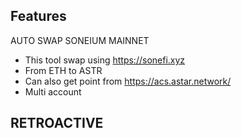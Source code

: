 
## Features
AUTO SWAP SONEIUM MAINNET
- This tool swap using https://sonefi.xyz 
- From ETH to ASTR 
- Can also get point from https://acs.astar.network/
- Multi account

## RETROACTIVE 




